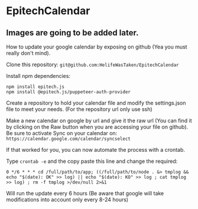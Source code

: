 # EpitechCalendar

## Images are going to be added later.

How to update your google calendar by exposing on github (Yea you must really don't mind).

Clone this repository: `git@github.com:HelifeWasTaken/EpitechCalendar`

Install npm dependencies:

```
npm install epitech.js
npm install @epitech.js/puppeteer-auth-provider
```

Create a repository to hold your calendar file and modify the settings.json file to meet your needs.
(For the repository url only use ssh)

Make a new calendar on google by url and give it the raw url (You can find it by clicking on the Raw button when you are accessing your file on github).
Be sure to activate Sync on your calendar on: `https://calendar.google.com/calendar/syncselect`

If that worked for you, you can now automate the process with a crontab.

Type `crontab -e` and the copy paste this line and change the required:
```
0 */6 * * * cd /full/path/to/app; ((/full/path/to/node . &> tmplog && echo "$(date): OK" >> log) || echo "$(date): KO" >> log ; cat tmplog >> log) ; rm -f tmplog >/dev/null 2>&1
```
Will run the update every 6 hours (Be aware that google will take modifications into account only every 8-24 hours)
